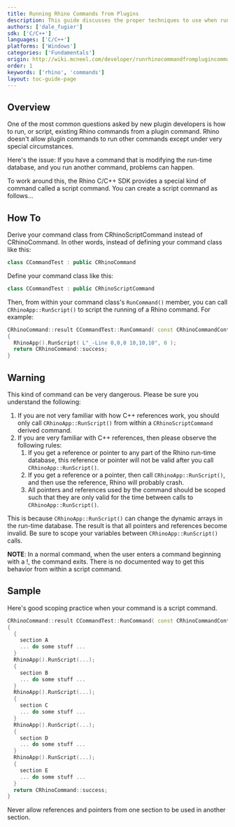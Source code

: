 ```yaml
---
title: Running Rhino Commands from Plugins
description: This guide discusses the proper techniques to use when running a Rhino command from within the context of a C/C++ plugin command.
authors: ['dale_fugier']
sdk: ['C/C++']
languages: ['C/C++']
platforms: ['Windows']
categories: ['Fundamentals']
origin: http://wiki.mcneel.com/developer/runrhinocommandfromplugincommand
order: 1
keywords: ['rhino', 'commands']
layout: toc-guide-page
---
```


 
## Overview

One of the most common questions asked by new plugin developers is how to run, or script, existing Rhino commands from a plugin command.  Rhino doesn't allow plugin commands to run other commands except under very special circumstances.

Here's the issue: If you have a command that is modifying the run-time database, and you run another command, problems can happen.

To work around this, the Rhino C/C++ SDK provides a special kind of command called a script command.  You can create a script command as follows...

## How To

Derive your command class from CRhinoScriptCommand instead of CRhinoCommand. In other words, instead of defining your command class like this:

```cpp
class CCommandTest : public CRhinoCommand
```

Define your command class like this:

```cpp
class CCommandTest : public CRhinoScriptCommand
```

Then, from within your command class's `RunCommand()` member, you can call `CRhinoApp::RunScript()` to script the running of a Rhino command.  For example:

```cpp
CRhinoCommand::result CCommandTest::RunCommand( const CRhinoCommandContext& context )
{
  RhinoApp().RunScript( L"_-Line 0,0,0 10,10,10", 0 );
  return CRhinoCommand::success;
}
```

## Warning

This kind of command can be very dangerous.  Please be sure you understand the following:

1. If you are not very familiar with how C++ references work, you should only call `CRhinoApp::RunScript()` from within a `CRhinoScriptCommand` derived command.
1. If you are very familiar with C++ references, then please observe the following rules:
    1. If you get a reference or pointer to any part of the Rhino run-time database, this reference or pointer will not be valid after you call `CRhinoApp::RunScript()`.
    1. If you get a reference or a pointer, then call `CRhinoApp::RunScript()`, and then use the reference, Rhino will probably crash.
    1. All pointers and references used by the command should be scoped such that they are only valid for the time between calls to `CRhinoApp::RunScript()`.

This is because `CRhinoApp::RunScript()` can change the dynamic arrays in the run-time database.  The result is that all pointers and references become invalid. Be sure to scope your variables between `CRhinoApp::RunScript()` calls.

**NOTE**: In a normal command, when the user enters a command beginning with a !, the command exits. There is no documented way to get this behavior from within a script command.

## Sample

Here's good scoping practice when your command is a script command.

```cpp
CRhinoCommand::result CCommandTest::RunCommand( const CRhinoCommandContext& context )
{
  {
    section A
    ... do some stuff ...
  }
  RhinoApp().RunScript(...);
  {
    section B
    ... do some stuff ...
  }
  RhinoApp().RunScript(...);
  {
    section C
    ... do some stuff ...
  }
  RhinoApp().RunScript(...);
  {
    section D
    ... do some stuff ...
  }
  RhinoApp().RunScript(...);
  {
    section E
    ... do some stuff ...
  }
  return CRhinoCommand::success;
}
```

Never allow references and pointers from one section to be used in another section.
